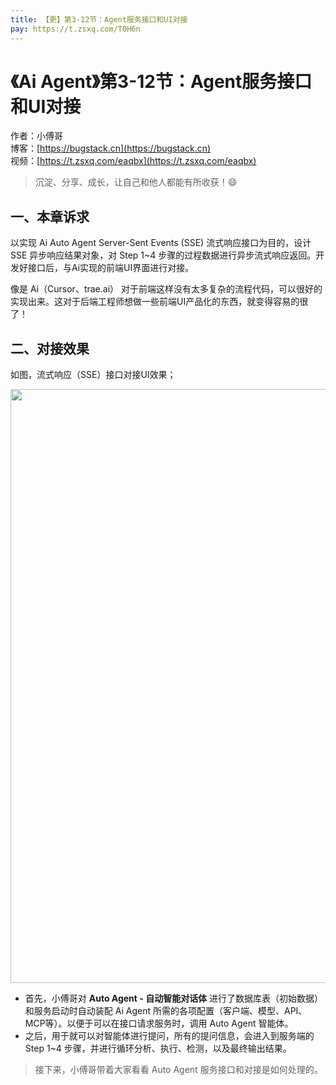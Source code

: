 ```yaml
---
title: 【更】第3-12节：Agent服务接口和UI对接
pay: https://t.zsxq.com/T0H6n
---
```


# 《Ai Agent》第3-12节：Agent服务接口和UI对接

作者：小傅哥
<br/>博客：[https://bugstack.cn](https://bugstack.cn)
<br/>视频：[https://t.zsxq.com/eaqbx](https://t.zsxq.com/eaqbx)

> 沉淀、分享、成长，让自己和他人都能有所收获！😄

## 一、本章诉求

以实现 Ai Auto Agent Server-Sent Events (SSE) 流式响应接口为目的，设计 SSE 异步响应结果对象，对 Step 1~4 步骤的过程数据进行异步流式响应返回。开发好接口后，与Ai实现的前端UI界面进行对接。

像是 Ai（Cursor、trae.ai） 对于前端这样没有太多复杂的流程代码，可以很好的实现出来。这对于后端工程师想做一些前端UI产品化的东西，就变得容易的很了！

## 二、对接效果

如图，流式响应（SSE）接口对接UI效果；

<div align="center">
    <img src="https://bugstack.cn/images/article/project/ai-rag-knowledge/ai-rag-knowledge-3-12-01.png" width="950px">
</div>

- 首先，小傅哥对 **Auto Agent - 自动智能对话体** 进行了数据库表（初始数据）和服务启动时自动装配 Ai Agent 所需的各项配置（客户端、模型、API、MCP等）。以便于可以在接口请求服务时，调用 Auto Agent 智能体。
- 之后，用于就可以对智能体进行提问，所有的提问信息，会进入到服务端的 Step 1~4 步骤，并进行循环分析、执行、检测，以及最终输出结果。

> 接下来，小傅哥带着大家看看 Auto Agent 服务接口和对接是如何处理的。